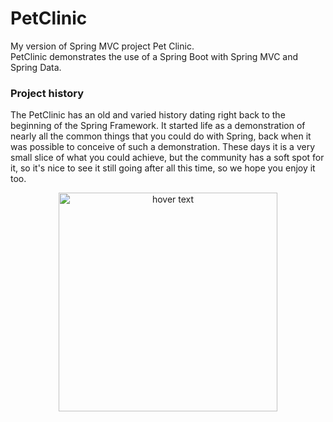 # PetClinic
My version of Spring MVC project Pet Clinic.  
PetClinic demonstrates the use of a Spring Boot with Spring MVC and Spring Data.

### Project history
The PetClinic has an old and varied history dating right back to the beginning of the Spring Framework. It started life as a demonstration of nearly all the common things that you could do with Spring, back when it was possible to conceive of such a demonstration. These days it is a very small slice of what you could achieve, but the community has a soft spot for it, so it's nice to see it still going after all this time, so we hope you enjoy it too.


<p align="center">
  <img src="PetClinic/blob/master/pet-clinic-web/src/main/resources/static/resources/images/Capture.PNG" width="350" title="hover text">
</p>
